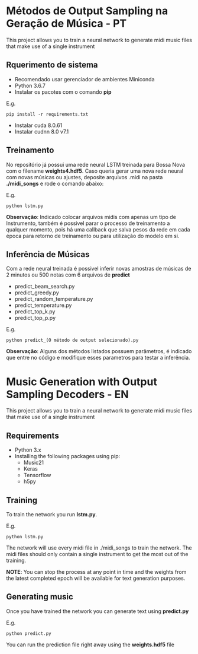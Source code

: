 # Métodos de Output Sampling na Geração de Música - PT

This project allows you to train a neural network to generate midi music files that make use of a single instrument

## Rquerimento de sistema

* Recomendado usar gerenciador de ambientes Miniconda
* Python 3.6.7
* Instalar os pacotes com o comando **pip**

E.g.

```
pip install -r requirements.txt
```
* Instalar cuda 8.0.61
* Instalar cudnn 8.0 v7.1

## Treinamento

No repositório já possui uma rede neural LSTM treinada para Bossa Nova com o filename **weights4.hdf5**. Caso queria gerar uma nova rede neural com novas músicas ou ajustes, deposite arquivos .midi na pasta **./midi_songs** e rode o comando abaixo:

E.g.

```
python lstm.py
```

**Observação**: Indicado colocar arquivos midis com apenas um tipo de Instrumento, também é possivel parar o processo de treinamento a qualquer momento, pois há uma callback que salva pesos da rede em cada época para retorno de treinamento ou para utilização do modelo em si.

## Inferência de Músicas

Com a rede neural treinada é possivel inferir novas amostras de músicas de 2 minutos ou 500 notas com 6 arquivos de **predict**

* predict_beam_search.py
* predict_greedy.py
* predict_random_temperature.py
* predict_temperature.py
* predict_top_k.py
* predict_top_p.py

E.g.

```
python predict_(O método de output selecionado).py
```

**Observação**: Alguns dos métodos listados possuem parâmetros, é indicado que entre no código e modifique esses parametros para testar a inferência.


# Music Generation with Output Sampling Decoders - EN

This project allows you to train a neural network to generate midi music files that make use of a single instrument

## Requirements

* Python 3.x
* Installing the following packages using pip:
	* Music21
	* Keras
	* Tensorflow
	* h5py

## Training

To train the network you run **lstm.py**.

E.g.

```
python lstm.py
```

The network will use every midi file in ./midi_songs to train the network. The midi files should only contain a single instrument to get the most out of the training.

**NOTE**: You can stop the process at any point in time and the weights from the latest completed epoch will be available for text generation purposes.

## Generating music

Once you have trained the network you can generate text using **predict.py**

E.g.

```
python predict.py
```

You can run the prediction file right away using the **weights.hdf5** file
